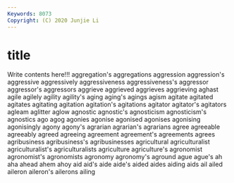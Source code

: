 ```yaml
---
Keywords: 8073
Copyright: (C) 2020 Junjie Li
---
```


# title

Write contents here!!!
aggregation's 
aggregations 
aggression 
aggression's
aggressive 
aggressively 
aggressiveness 
aggressiveness's 
aggressor 
aggressor's 
aggressors 
aggrieve 
aggrieved 
aggrieves
aggrieving 
aghast 
agile 
agilely 
agility 
agility's 
aging 
aging's 
agings 
agism
agitate 
agitated 
agitates 
agitating 
agitation 
agitation's 
agitations 
agitator 
agitator's 
agitators
agleam 
aglitter 
aglow 
agnostic 
agnostic's 
agnosticism 
agnosticism's 
agnostics 
ago 
agog
agonies 
agonise 
agonised 
agonises 
agonising 
agonisingly 
agony 
agony's 
agrarian 
agrarian's
agrarians 
agree 
agreeable 
agreeably 
agreed 
agreeing 
agreement 
agreement's 
agreements 
agrees
agribusiness 
agribusiness's 
agribusinesses 
agricultural 
agriculturalist 
agriculturalist's 
agriculturalists 
agriculture 
agriculture's 
agronomist
agronomist's 
agronomists 
agronomy 
agronomy's 
aground 
ague 
ague's 
ah 
aha 
ahead
ahem 
ahoy 
aid 
aid's 
aide 
aide's 
aided 
aides 
aiding 
aids
ail 
ailed 
aileron 
aileron's 
ailerons 
ailing 
